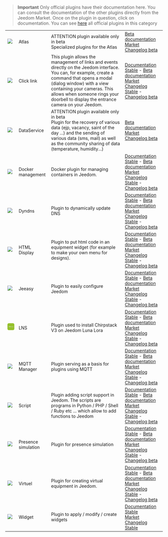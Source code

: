 
>**Important**
>Only official plugins have their documentation here. You can consult the documentation of the other plugins directly from the Jeedom Market. Once on the plugin in question, click on documentation.
>You can see [here](https://market.jeedom.com/index.php?v=d&p=market&type=plugin&categorie=programming) all official plugins in this category


| | | | |
|--- | --- | --- | ---|
|<img src="atlas/beta/atlas_icon.png" class="pluginLogo" width="100" />|Atlas|ATTENTION plugin available only in beta<br/>Specialized plugins for the Atlas|[Beta documentation](atlas/beta/index.md)<br/>[Market](https://market.jeedom.com/index.php?v=d&p=market_display&id=4195)<br/>[Changelog beta](atlas/beta/changelog.md)|
|<img src="clink/clink_icon.png" class="pluginLogo" width="100" />|Click link|This plugin allows the management of links and events directly on the Jeedom interface. You can, for example, create a command that opens a modal (dialog window) with a view containing your cameras. This allows when someone rings your doorbell to display the entrance camera on your Jeedom.|[Documentation Stable](clink/index.md) - [Beta documentation](clink/beta/index.md)<br/>[Market](https://market.jeedom.com/index.php?v=d&p=market_display&id=1867)<br/>[Changelog Stable](clink/changelog.md) - [Changelog beta](clink/beta/changelog.md)|
|<img src="dataservice/beta/dataservice_icon.png" class="pluginLogo" width="100" />|DataService|ATTENTION plugin available only in beta<br/>Plugin for the recovery of various data (ejp, vacancy, saint of the day ...) and the sending of various data (sms, mail) as well as the community sharing of data (temperature, humidity...)|[Beta documentation](dataservice/beta/index.md)<br/>[Market](https://market.jeedom.com/index.php?v=d&p=market_display&id=3886)<br/>[Changelog beta](dataservice/beta/changelog.md)|
|<img src="docker2/docker2_icon.png" class="pluginLogo" width="100" />|Docker management|Docker plugin for managing containers in Jeedom.|[Documentation Stable](docker2/index.md) - [Beta documentation](docker2/beta/index.md)<br/>[Market](https://market.jeedom.com/index.php?v=d&p=market_display&id=4204)<br/>[Changelog Stable](docker2/changelog.md) - [Changelog beta](docker2/beta/changelog.md)|
|<img src="dyndns/dyndns_icon.png" class="pluginLogo" width="100" />|Dyndns|Plugin to dynamically update DNS|[Documentation Stable](dyndns/index.md) - [Beta documentation](dyndns/beta/index.md)<br/>[Market](https://market.jeedom.com/index.php?v=d&p=market_display&id=1928)<br/>[Changelog Stable](dyndns/changelog.md) - [Changelog beta](dyndns/beta/changelog.md)|
|<img src="htmldisplay/htmldisplay_icon.png" class="pluginLogo" width="100" />|HTML Display|Plugin to put html code in an equipment widget (for example to make your own menu for designs).|[Documentation Stable](htmldisplay/index.md) - [Beta documentation](htmldisplay/beta/index.md)<br/>[Market](https://market.jeedom.com/index.php?v=d&p=market_display&id=3843)<br/>[Changelog Stable](htmldisplay/changelog.md) - [Changelog beta](htmldisplay/beta/changelog.md)|
|<img src="jeeasy/jeeasy_icon.png" class="pluginLogo" width="100" />|Jeeasy|Plugin to easily configure Jeedom|[Documentation Stable](jeeasy/index.md) - [Beta documentation](jeeasy/beta/index.md)<br/>[Market](https://market.jeedom.com/index.php?v=d&p=market_display&id=3828)<br/>[Changelog Stable](jeeasy/changelog.md) - [Changelog beta](jeeasy/beta/changelog.md)|
|<img src="lns/lns_icon.png" class="pluginLogo" width="100" />|LNS|Plugin used to install Chirpstack V3 on Jeedom Luna Lora|[Documentation Stable](lns/index.md) - [Beta documentation](lns/beta/index.md)<br/>[Market](https://market.jeedom.com/index.php?v=d&p=market_display&id=4408)<br/>[Changelog Stable](lns/changelog.md) - [Changelog beta](lns/beta/changelog.md)|
|<img src="mqtt2/mqtt2_icon.png" class="pluginLogo" width="100" />|MQTT Manager|Plugin serving as a basis for plugins using MQTT|[Documentation Stable](mqtt2/index.md) - [Beta documentation](mqtt2/beta/index.md)<br/>[Market](https://market.jeedom.com/index.php?v=d&p=market_display&id=4213)<br/>[Changelog Stable](mqtt2/changelog.md) - [Changelog beta](mqtt2/beta/changelog.md)|
|<img src="script/script_icon.png" class="pluginLogo" width="100" />|Script|Plugin adding script support in Jeedom. The scripts are programs in Python / PHP / Shell / Ruby etc ... which allow to add functions to Jeedom|[Documentation Stable](script/index.md) - [Beta documentation](script/beta/index.md)<br/>[Market](https://market.jeedom.com/index.php?v=d&p=market_display&id=20)<br/>[Changelog Stable](script/changelog.md) - [Changelog beta](script/beta/changelog.md)|
|<img src="simupre/simupre_icon.png" class="pluginLogo" width="100" />|Presence simulation|Plugin for presence simulation|[Documentation Stable](simupre/index.md) - [Beta documentation](simupre/beta/index.md)<br/>[Market](https://market.jeedom.com/index.php?v=d&p=market_display&id=3762)<br/>[Changelog Stable](simupre/changelog.md) - [Changelog beta](simupre/beta/changelog.md)|
|<img src="virtual/virtual_icon.png" class="pluginLogo" width="100" />|Virtuel|Plugin for creating virtual equipment in Jeedom.|[Documentation Stable](virtual/index.md) - [Beta documentation](virtual/beta/index.md)<br/>[Market](https://market.jeedom.com/index.php?v=d&p=market_display&id=21)<br/>[Changelog Stable](virtual/changelog.md) - [Changelog beta](virtual/beta/changelog.md)|
|<img src="widget/widget_icon.png" class="pluginLogo" width="100" />|Widget|Plugin to apply / modify / create widgets|[Documentation Stable](widget/index.md)<br/>[Market](https://market.jeedom.com/index.php?v=d&p=market_display&id=9)<br/>[Changelog Stable](widget/changelog.md)|
